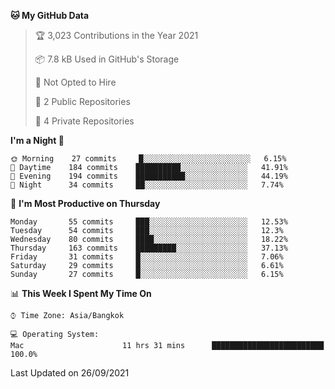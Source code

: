 <!--START_SECTION:waka-->
**🐱 My GitHub Data** 

> 🏆 3,023 Contributions in the Year 2021
 > 
> 📦 7.8 kB Used in GitHub's Storage 
 > 
> 🚫 Not Opted to Hire
 > 
> 📜 2 Public Repositories 
 > 
> 🔑 4 Private Repositories  
 > 
**I'm a Night 🦉** 

```text
🌞 Morning    27 commits     █░░░░░░░░░░░░░░░░░░░░░░░░   6.15% 
🌆 Daytime    184 commits    ██████████░░░░░░░░░░░░░░░   41.91% 
🌃 Evening    194 commits    ███████████░░░░░░░░░░░░░░   44.19% 
🌙 Night      34 commits     ██░░░░░░░░░░░░░░░░░░░░░░░   7.74%

```
📅 **I'm Most Productive on Thursday** 

```text
Monday       55 commits     ███░░░░░░░░░░░░░░░░░░░░░░   12.53% 
Tuesday      54 commits     ███░░░░░░░░░░░░░░░░░░░░░░   12.3% 
Wednesday    80 commits     ████░░░░░░░░░░░░░░░░░░░░░   18.22% 
Thursday     163 commits    █████████░░░░░░░░░░░░░░░░   37.13% 
Friday       31 commits     █░░░░░░░░░░░░░░░░░░░░░░░░   7.06% 
Saturday     29 commits     █░░░░░░░░░░░░░░░░░░░░░░░░   6.61% 
Sunday       27 commits     █░░░░░░░░░░░░░░░░░░░░░░░░   6.15%

```


📊 **This Week I Spent My Time On** 

```text
⌚︎ Time Zone: Asia/Bangkok

💻 Operating System: 
Mac                      11 hrs 31 mins      █████████████████████████   100.0%

```


 Last Updated on 26/09/2021
<!--END_SECTION:waka-->